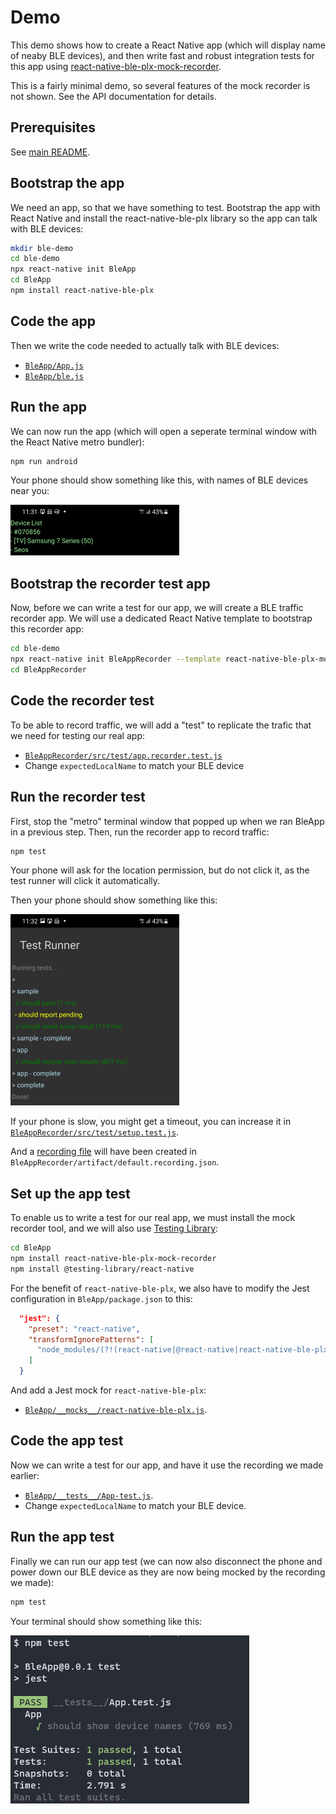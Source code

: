 # Demo

This demo shows how to create a React Native app (which will display name of neaby BLE devices),
and then write fast and robust integration tests for this app using [react-native-ble-plx-mock-recorder](https://www.npmjs.com/package/react-native-ble-plx-mock-recorder/).

This is a fairly minimal demo, so several features of the mock recorder is not shown. See the API documentation for details.

## Prerequisites

See [main README](../README.md#prerequisites).

## Bootstrap the app

We need an app, so that we have something to test. Bootstrap the app with React Native and install the react-native-ble-plx library so the app can talk with BLE devices:

```bash
mkdir ble-demo
cd ble-demo
npx react-native init BleApp
cd BleApp
npm install react-native-ble-plx
```

## Code the app

Then we write the code needed to actually talk with BLE devices:

- [`BleApp/App.js`](./BleApp/App.js)
- [`BleApp/ble.js`](./BleApp/ble.js)

## Run the app

We can now run the app (which will open a seperate terminal window with the React Native metro bundler):

```bash
npm run android
```

Your phone should show something like this, with names of BLE devices near you:

![](./media/bleApp.png)

## Bootstrap the recorder test app

Now, before we can write a test for our app, we will create a BLE traffic recorder app. We will use a dedicated React Native template to bootstrap this recorder app:

```bash
cd ble-demo
npx react-native init BleAppRecorder --template react-native-ble-plx-mock-recorder-mocha-template
cd BleAppRecorder
```

## Code the recorder test

To be able to record traffic, we will add a "test" to replicate the trafic that we need for testing our real app:

- [`BleAppRecorder/src/test/app.recorder.test.js`](./BleAppRecorder/src/test/app.recorder.test.js)
- Change `expectedLocalName` to match your BLE device

## Run the recorder test

First, stop the "metro" terminal window that popped up when we ran BleApp in a previous step. Then, run the recorder app to record traffic:

```bash
npm test
```

Your phone will ask for the location permission, but do not click it, as the test runner will click it automatically.

Then your phone should show something like this:

![](./media/bleAppRecorder.png)

If your phone is slow, you might get a timeout, you can increase it in [`BleAppRecorder/src/test/setup.test.js`](./BleAppRecorder/src/test/setup.test.js).

And a [recording file](./BleAppRecorder/artifact/default.recording.json) will have been created in `BleAppRecorder/artifact/default.recording.json`.

## Set up the app test

To enable us to write a test for our real app, we must install the mock recorder tool, and we will also use [Testing Library](https://testing-library.com/):

```bash
cd BleApp
npm install react-native-ble-plx-mock-recorder
npm install @testing-library/react-native
```

For the benefit of `react-native-ble-plx`, we also have to modify the Jest configuration in `BleApp/package.json` to this:

```json
  "jest": {
    "preset": "react-native",
    "transformIgnorePatterns": [
      "node_modules/(?!(react-native|@react-native|react-native-ble-plx|react-native-ble-plx-mock-recorder)/)"
    ]
  }
```

And add a Jest mock for `react-native-ble-plx`:

- [`BleApp/__mocks__/react-native-ble-plx.js`](./BleApp/__mocks__/react-native-ble-plx.js).

## Code the app test

Now we can write a test for our app, and have it use the recording we made earlier:

- [`BleApp/__tests__/App-test.js`](./BleApp/__tests__/App-test.js).
- Change `expectedLocalName` to match your BLE device.

## Run the app test

Finally we can run our app test (we can now also disconnect the phone and power down our BLE device as they are now being mocked by the recording we made):

```bash
npm test
```

Your terminal should show something like this:

![](./media/App-test.png)
